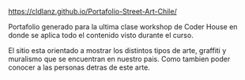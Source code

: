 https://cldlanz.github.io/Portafolio-Street-Art-Chile/

Portafolio generado para la ultima clase workshop de Coder House en donde se aplica todo el contenido visto durante el curso.

El sitio esta orientado a mostrar los distintos tipos de arte, graffiti y muralismo que se encuentran en nuestro pais. 
Como tambien poder conocer a las personas detras de este arte.

